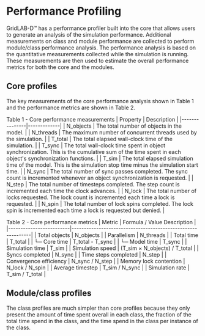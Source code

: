 # Performance Profiling

GridLAB-D™ has a performance profiler built into the core that allows users to generate an analysis of the simulation performance. Additional measurements on class and module performance are collected to perform module/class performance analysis. The performance analysis is based on the quantitative measurements collected while the simulation is running. These measurements are then used to estimate the overall performance metrics for both the core and the modules.


## Core profiles
The key measurements of the core performance analysis shown in Table 1 and the performance metrics are shown in Table 2.

Table 1 - Core performance measurements
| Property      | Description |
|---------------|-------------|
| N_objects     | The total number of objects in the model. |
| N_threads     | The maximum number of concurrent threads used by the simulation. |
| T_total       | The total elapsed wall-clock time of the simulation. |
| T_sync        | The total wall-clock time spent in object synchronization. This is the cumulative sum of the time spent in each object's synchronization functions. |
| T_sim         | The total elapsed simulation time of the model. This is the simulation stop time minus the simulation start time. |
| N_sync        | The total number of sync passes completed. The sync count is incremented whenever an object synchronization is requested. |
| N_step        | The total number of timesteps completed. The step count is incremented each time the clock advances. |
| N_lock        | The total number of locks requested. The lock count is incremented each time a lock is requested. |
| N_spin        | The total number of lock spins completed. The lock spin is incremented each time a lock is requested but denied. |

Table 2 - Core performance metrics
| Metric                  | Formula / Value Description                                 |
|-------------------------|-------------------------------------------------------------|
| Total objects           | N_objects                                                   |
| Parallelism             | N_threads                                                   |
| Total time              | T_total                                                     |
| └─ Core time            | T_total - T_sync                                            |
| └─ Model time           | T_sync                                                      |
| Simulation time         | T_sim                                                       |
| Simulation speed        | (T_sim × N_objects) / T_total                               |
| Syncs completed         | N_sync                                                      |
| Time steps completed    | N_step                                                      |
| Convergence efficiency  | N_sync / N_step                                             |
| Memory lock contention  | N_lock / N_spin                                             |
| Average timestep        | T_sim / N_sync                                              |
| Simulation rate         | T_sim / T_total                                             |


## Module/class profiles

The class profiles are much simpler than core profiles because they only present the amount of time spent overall in each class, the fraction of the total time spend in the class, and the time spend in the class per instance of the class.